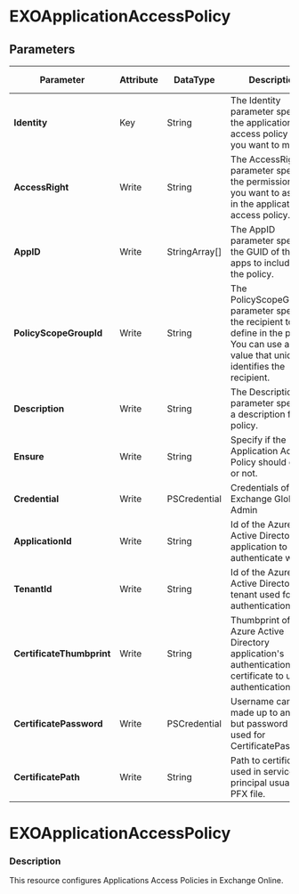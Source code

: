﻿# EXOApplicationAccessPolicy

## Parameters

| Parameter | Attribute | DataType | Description | Allowed Values |
| --- | --- | --- | --- | --- |
| **Identity** | Key | String | The Identity parameter specifies the application access policy that you want to modify. ||
| **AccessRight** | Write | String | The AccessRight parameter specifies the permission that you want to assign in the application access policy. |RestrictAccess, DenyAccess|
| **AppID** | Write | StringArray[] | The AppID parameter specifies the GUID of the apps to include in the policy. ||
| **PolicyScopeGroupId** | Write | String | The PolicyScopeGroupID parameter specifies the recipient to define in the policy. You can use any value that uniquely identifies the recipient. ||
| **Description** | Write | String | The Description parameter specifies a description for the policy. ||
| **Ensure** | Write | String | Specify if the Application Access Policy should exist or not. |Present, Absent|
| **Credential** | Write | PSCredential | Credentials of the Exchange Global Admin ||
| **ApplicationId** | Write | String | Id of the Azure Active Directory application to authenticate with. ||
| **TenantId** | Write | String | Id of the Azure Active Directory tenant used for authentication. ||
| **CertificateThumbprint** | Write | String | Thumbprint of the Azure Active Directory application's authentication certificate to use for authentication. ||
| **CertificatePassword** | Write | PSCredential | Username can be made up to anything but password will be used for CertificatePassword ||
| **CertificatePath** | Write | String | Path to certificate used in service principal usually a PFX file. ||

# EXOApplicationAccessPolicy

### Description

This resource configures Applications Access Policies in Exchange Online.


